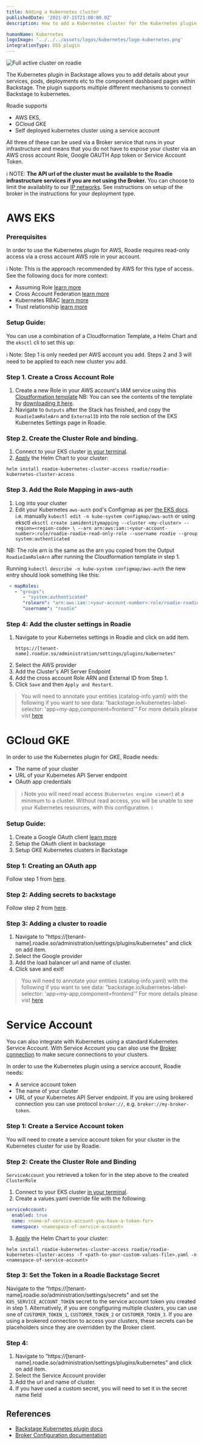 ```yaml
---
title: Adding a Kubernetes cluster
publishedDate: '2021-07-15T21:00:00.0Z'
description: How to add a Kubernetes cluster for the Kubernetes plugin.

humanName: Kubernetes
logoImage: '../../../assets/logos/kubernetes/logo-kubernetes.png'
integrationType: OSS plugin
---
```


![Full active cluster on roadie](./active.png)

The Kubernetes plugin in Backstage allows you to add details about your services, pods, deployments etc to the component dashboard pages within Backstage. The plugin supports multiple different mechanisms to connect Backstage to kubernetes. 

Roadie supports 
- AWS EKS, 
- GCloud GKE 
- Self deployed kubernetes cluster using a service account

All three of these can be used via a Broker service that runs in your infrastructure and means that you do not have to expose your cluster via an AWS cross account Role, Google OAUTH App token or Service Account Token. 

ℹ️ NOTE: **The API url of the cluster must be available to the Roadie infrastructure services if you are not using the Broker.** You can choose to limit the availablity to our [IP networks](/docs/details/allowlisting-roadie-traffic/). See instructions on setup of the broker in the instructions for your deployment type.

# AWS EKS

### Prerequisites

In order to use the Kubernetes plugin for AWS, Roadie requires read-only access via a cross account AWS role in your account.

ℹ️ Note: This is the approach recommended by AWS for this type of access. See the following docs for more context:
 * Assuming Role [learn more](https://docs.aws.amazon.com/STS/latest/APIReference/API_AssumeRole.html)
 * Cross Account Federation [learn more](https://docs.aws.amazon.com/IAM/latest/UserGuide/id_roles_common-scenarios_third-party.html)
 * Kubernetes RBAC [learn more](https://kubernetes.io/docs/reference/access-authn-authz/rbac/)
 * Trust relationship [learn more](https://aws.amazon.com/en/blogs/security/how-to-use-trust-policies-with-iam-roles/)

### Setup Guide:

You can use a combination of a Cloudformation Template, a Helm Chart and the `eksctl` cli to set this up:

ℹ️ Note: Step 1 is only needed per AWS account you add. Steps 2 and 3 will need to be applied to each new cluster you add.

### Step 1. Create a Cross Account Role
1. Create a new Role in your AWS account's IAM service using this [Cloudformation template](https://console.aws.amazon.com/cloudformation/home#/stacks/create/review?templateURL=https://roadiehq-public-cloudformation-templates.s3.eu-west-1.amazonaws.com/create-role.template&stackName=roadie-role&param_roadieBackendRoleArn=arn:aws:iam::131774410247:role/roadie-backstage-backend-role-rV3ynEHv) NB: You can see the contents of the template by [downloading it here](https://roadiehq-public-cloudformation-templates.s3.eu-west-1.amazonaws.com/create-role.template).
2. Navigate to `Outputs` after the Stack has finished, and copy the `RoadieIamRoleArn` and `ExternalID` into the role section of the EKS Kubernetes Settings page in Roadie.

### Step 2. Create the Cluster Role and binding.
1. Connect to your EKS cluster [in your terminal](https://docs.aws.amazon.com/eks/latest/userguide/create-kubeconfig.html). 
2. [Apply](https://helm.sh/docs/intro/install/) the Helm Chart to your cluster:
```shell
helm install roadie-kubernetes-cluster-access roadie/roadie-kubernetes-cluster-access
```

### Step 3. Add the Role Mapping in aws-auth
1. Log into your cluster
2. Edit your Kubernetes `aws-auth` pod's Configmap as per [the EKS docs](https://docs.aws.amazon.com/eks/latest/userguide/add-user-role.html).
i.e. manually `kubectl edit -n kube-system configmap/aws-auth` or using eksctl `eksctl create iamidentitymapping --cluster <my-cluster> --region=<region-code> \
--arn arn:aws:iam::<your-account-number>:role/roadie-roadie-read-only-role --username roadie --group system:authenticated`

NB: The role arn is the same as the arn you copied from the Output `RoadieIamRoleArn` after running the Cloudformation template in step 1. 

Running `kubectl describe -n kube-system configmap/aws-auth` the new entry should look something like this:
``` yaml
 - mapRoles:
   - "groups":
      - "system:authenticated"
      "rolearn": "arn:aws:iam::<your-account-number>:role/roadie-roadie-read-only-role"
      "username": "roadie"
```

### Step 4: Add the cluster settings in Roadie

1. Navigate to your Kubernetes settings in Roadie and click on add item.
   ```
   https://[tenant-name].roadie.so/administration/settings/plugins/kubernetes" 
   ```
2. Select the AWS provider
3. Add the Cluster's API Server Endpoint
4. Add the cross account Role ARN and External ID from Step 1.
5. Click `Save` and then `Apply and Restart`.

> You will need to annotate your entities (catalog-info.yaml) with the following if you want to see data: ”backstage.io/kubernetes-label-selector: 'app=my-app,component=frontend'”
> For more details please vist [here](https://backstage.io/docs/features/kubernetes/configuration#common-backstageiokubernetes-id-label)

# GCloud GKE

In order to use the Kubernetes plugin for GKE, Roadie needs:
 * The name of your cluster
 * URL of your Kubernetes API Server endpoint
 * OAuth app credentials
 >  ℹ️  Note you will need read access (`Kubernetes engine viewer`) at a minimum to a cluster. Without read access, you will be unable to see your Kubernetes resources, with this configuration. ℹ️

### Setup Guide:

1. Create a Google OAuth client [learn more](https://developers.google.com/identity/protocols/oauth2) 
2. Setup the OAuth client in backstage
3. Setup GKE Kubernetes clusters in Backstage

### Step 1: Creating an OAuth app

Follow step 1 from [here](/docs/integrations/google-oauth-client/).

### Step 2: Adding secrets to backstage

Follow step 2 from [here](/docs/integrations/google-oauth-client/).

### Step 3: Adding a cluster to roadie

1. Navigate to ”https://[tenant-name].roadie.so/administration/settings/plugins/kubernetes” and click on add item.
2. Select the Google provider
3. Add the load balancer url and name of cluster.
4. Click save and exit!

> You will need to annotate your entities (catalog-info.yaml) with the following if you want to see data: ”backstage.io/kubernetes-label-selector: 'app=my-app,component=frontend'”
> For more details please vist [here](https://backstage.io/docs/features/kubernetes/configuration#common-backstageiokubernetes-id-label)


# Service Account

You can also integrate with Kubernetes using a standard Kubernetes Service Account. With Service Account you can also use the [Broker connection](/docs/integration/broker) to make secure connections to your clusters.

In order to use the Kubernetes plugin using a service account, Roadie needs:
 * A service account token
 * The name of your cluster
 * URL of your Kubernetes API Server endpoint. If you are using brokered connection you can use protocol `broker://`, e.g. `broker://my-broker-token`.

### Step 1: Create a Service Account token
You will need to create a service account token for your cluster in the Kubernetes cluster for use by Roadie. 

### Step 2: Create the Cluster Role and Binding
 `ServiceAccount` you retrieved a token for in the step above to the created `ClusterRole`

1. Connect to your EKS cluster [in your terminal](https://docs.aws.amazon.com/eks/latest/userguide/create-kubeconfig.html).
2. Create a values.yaml override file with the following:
```yaml
serviceAccount:
  enabled: true
  name: <name-of-service-account-you-have-a-token-for>
  namespace: <namespace-of-service-account>
```
3. [Apply](https://helm.sh/docs/intro/install/) the Helm Chart to your cluster:
```shell
helm install roadie-kubernetes-cluster-access roadie/roadie-kubernetes-cluster-access -f <path-to-your-custom-values-file>.yaml -n <namespace-of-service-account>
```

### Step 3: Set the Token in a Roadie Backstage Secret
Navigate to the ”https://[tenant-name].roadie.so/administration/settings/secrets" and set the `K8S_SERVICE_ACCOUNT_TOKEN` secret to the service account token you created in step 1. Alternatively, if you are congfiguring multiple clusters, you can use one of `CUSTOMER_TOKEN_1`, `CUSTOMER_TOKEN_2` or `CUSTOMER_TOKEN_3`. If you are using a brokered connection to access your clusters, these secrets can be placeholders since they are overridden by the Broker client.

### Step 4: 
1. Navigate to ”https://[tenant-name].roadie.so/administration/settings/plugins/kubernetes” and click on add item.
2. Select the Service Account provider
3. Add the url and name of cluster.
4. If you have used a custom secret, you will need to set it in the secret name field

## References
* [Backstage Kubernetes plugin docs](https://backstage.io/docs/features/kubernetes/configuration#common-backstageiokubernetes-id-label)
* [Broker Configuration documentation](/docs/integration/broker)
